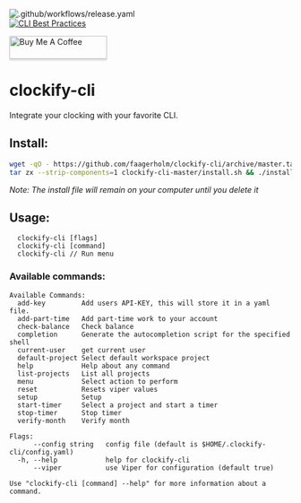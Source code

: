 ![.github/workflows/release.yaml](https://github.com/Faagerholm/clockify-cli/workflows/.github/workflows/release.yaml/badge.svg?branch=v1.1&event=release)	
[![CLI Best Practices](https://bestpractices.coreinfrastructure.org/projects/4331/badge)](https://bestpractices.coreinfrastructure.org/projects/4331)	

<a href="https://www.buymeacoffee.com/Faagerholm" target="_blank"><img src="https://www.buymeacoffee.com/assets/img/custom_images/orange_img.png" alt="Buy Me A Coffee" style="height: 41px !important;width: 174px !important;box-shadow: 0px 3px 2px 0px rgba(190, 190, 190, 0.5) !important;-webkit-box-shadow: 0px 3px 2px 0px rgba(190, 190, 190, 0.5) !important;" ></a>

# clockify-cli
Integrate your clocking with your favorite CLI. 

## Install:

```bash
wget -qO - https://github.com/faagerholm/clockify-cli/archive/master.tar.gz | \
tar zx --strip-components=1 clockify-cli-master/install.sh && ./install.sh
```
*Note: The install file will remain on your computer until you delete it*

## Usage:
```
  clockify-cli [flags]  
  clockify-cli [command]
  clockify-cli // Run menu
```
### Available commands:
```
Available Commands:
  add-key         Add users API-KEY, this will store it in a yaml file.
  add-part-time   Add part-time work to your account
  check-balance   Check balance
  completion      Generate the autocompletion script for the specified shell
  current-user    get current user
  default-project Select default workspace project
  help            Help about any command
  list-projects   List all projects
  menu            Select action to perform
  reset           Resets viper values
  setup           Setup
  start-timer     Select a project and start a timer
  stop-timer      Stop timer
  verify-month    Verify month

Flags:
      --config string   config file (default is $HOME/.clockify-cli/config.yaml)
  -h, --help            help for clockify-cli
      --viper           use Viper for configuration (default true)

Use "clockify-cli [command] --help" for more information about a command.
```
